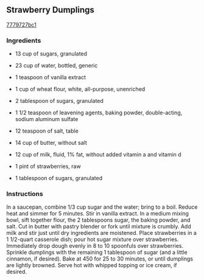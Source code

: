 ## Strawberry Dumplings

[7779727bc1](http://www.food.com/recipe/strawberry-dumplings-121780)

### Ingredients

 - 13 cup of sugars, granulated

 - 23 cup of water, bottled, generic

 - 1 teaspoon of vanilla extract

 - 1 cup of wheat flour, white, all-purpose, unenriched

 - 2 tablespoon of sugars, granulated

 - 1 1/2 teaspoon of leavening agents, baking powder, double-acting, sodium aluminum sulfate

 - 12 teaspoon of salt, table

 - 14 cup of butter, without salt

 - 12 cup of milk, fluid, 1% fat, without added vitamin a and vitamin d

 - 1 pint of strawberries, raw

 - 1 tablespoon of sugars, granulated

### Instructions

In a saucepan, combine 1/3 cup sugar and the water; bring to a boil. Reduce heat and simmer for 5 minutes. Stir in vanilla extract. In a medium mixing bowl, sift together flour, the 2 tablespoons sugar, the baking powder, and salt. Cut in butter with pastry blender or fork until mixture is crumbly. Add milk and stir just until dry ingredients are moistened. Place strawberries in a 1 1/2-quart casserole dish; pour hot sugar mixture over strawberries. Immediately drop dough evenly in 8 to 10 spoonfuls over strawberries. Sprinkle dumplings with the remaining 1 tablespoon of sugar (and a little cinnamon, if desired). Bake at 450 for 25 to 30 minutes, or until dumplings are lightly browned. Serve hot with whipped topping or ice cream, if desired.
